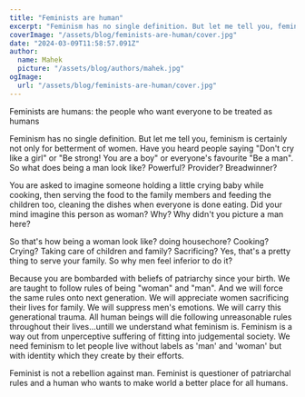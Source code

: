 ```yaml
---
title: "Feminists are human"
excerpt: "Feminism has no single definition. But let me tell you, feminism is certainly not only for betterment of women."
coverImage: "/assets/blog/feminists-are-human/cover.jpg"
date: "2024-03-09T11:58:57.091Z"
author:
  name: Mahek
  picture: "/assets/blog/authors/mahek.jpg"
ogImage:
  url: "/assets/blog/feminists-are-human/cover.jpg"
---
```

Feminists are humans: the people who want everyone to be treated as humans

Feminism has no single definition. But let me tell you, feminism is certainly not only for betterment of women. 
Have you heard people saying "Don't cry like a girl" or "Be strong! You are a boy" or everyone's favourite "Be a man". So what does being a man look like? Powerful? Provider? Breadwinner?

You are asked to imagine someone holding a little crying baby while cooking, then serving the food to the family members and feeding the children too, cleaning the dishes when everyone is done eating. Did your mind imagine this person as woman? Why? Why didn't you picture a man here? 

So that's how being a woman look like? doing housechore? Cooking? Crying? Taking care of children and family? Sacrificing?
Yes, that's a pretty thing to serve your family. So why men feel inferior to do it? 

Because you are bombarded with beliefs of patriarchy since your birth. We are taught to follow rules of being "woman" and "man". And we will force the same rules onto next generation. We will appreciate women sacrificing their lives for family. 
We will suppress men's emotions. We will carry this generational trauma. All human beings will die following unreasonable rules throughout their lives...untill we understand what feminism is. Feminism is a way out from unperceptive  suffering of fitting into judgemental society. We need feminism to let people live without labels as 'man' and 'woman' but with identity which they create by their efforts.

Feminist is not a rebellion against man. Feminist is questioner of patriarchal rules and a human who wants to make world a better place for all humans.
